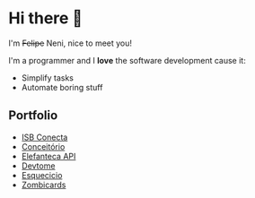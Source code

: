 # Hi there 👋

I'm ~~Felipe~~ Neni, nice to meet you!

I'm a programmer and I **love** the software development cause it:
 
- Simplify tasks
- Automate boring stuff

## Portfolio

- [ISB Conecta](https://github.com/nenitf/isb-conecta_ui#readme)
- [Conceitório](https://github.com/nenitf/conceitorio_ui#readme)
- [Elefanteca API](https://github.com/nenitf/elefanteca_api#readme)
- [Devtome](https://github.com/nenitf/devtome#readme)
- [Esquecicio](https://github.com/nenitf/esquecicio#readme)
- [Zombicards](https://github.com/jooaopc/zombicards#readme)
